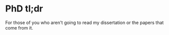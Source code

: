 # PhD tl;dr

For those of you who aren't going to read my dissertation or the papers that come from it.
